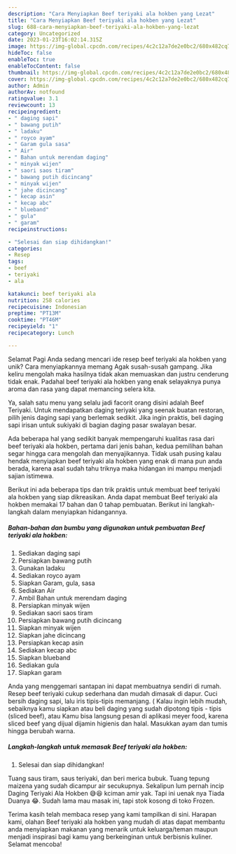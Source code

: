 ```yaml
---
description: "Cara Menyiapkan Beef teriyaki ala hokben yang Lezat"
title: "Cara Menyiapkan Beef teriyaki ala hokben yang Lezat"
slug: 688-cara-menyiapkan-beef-teriyaki-ala-hokben-yang-lezat
category: Uncategorized
date: 2023-01-23T16:02:14.315Z
image: https://img-global.cpcdn.com/recipes/4c2c12a7de2e0bc2/680x482cq70/beef-teriyaki-ala-hokben-foto-resep-utama.jpg
hideToc: false
enableToc: true
enableTocContent: false
thumbnail: https://img-global.cpcdn.com/recipes/4c2c12a7de2e0bc2/680x482cq70/beef-teriyaki-ala-hokben-foto-resep-utama.jpg
cover: https://img-global.cpcdn.com/recipes/4c2c12a7de2e0bc2/680x482cq70/beef-teriyaki-ala-hokben-foto-resep-utama.jpg
author: Admin
authorAv: notfound
ratingvalue: 3.1
reviewcount: 13
recipeingredient:
- " daging sapi"
- " bawang putih"
- " ladaku"
- " royco ayam"
- " Garam gula sasa"
- " Air"
- " Bahan untuk merendam daging"
- " minyak wijen"
- " saori saos tiram"
- " bawang putih dicincang"
- " minyak wijen"
- " jahe dicincang"
- " kecap asin"
- " kecap abc"
- " blueband"
- " gula"
- " garam"
recipeinstructions:

- "Selesai dan siap dihidangkan!"
categories:
- Resep
tags:
- beef
- teriyaki
- ala

katakunci: beef teriyaki ala 
nutrition: 258 calories
recipecuisine: Indonesian
preptime: "PT13M"
cooktime: "PT46M"
recipeyield: "1"
recipecategory: Lunch

---
```



Selamat Pagi Anda sedang mencari ide resep beef teriyaki ala hokben yang unik? Cara menyiapkannya memang Agak susah-susah gampang. Jika keliru mengolah maka hasilnya tidak akan memuaskan dan justru cenderung tidak enak. Padahal beef teriyaki ala hokben yang enak selayaknya punya aroma dan rasa yang dapat memancing selera kita.


Ya, salah satu menu yang selalu jadi facorit orang disini adalah Beef Teriyaki. Untuk mendapatkan daging teriyaki yang seenak buatan restoran, pilih jenis daging sapi yang berlemak sedikit. Jika ingin praktis, beli daging sapi irisan untuk sukiyaki di bagian daging pasar swalayan besar.

Ada beberapa hal yang sedikit banyak mempengaruhi kualitas rasa dari beef teriyaki ala hokben, pertama dari jenis bahan, kedua pemilihan bahan segar hingga cara mengolah dan menyajikannya. Tidak usah pusing kalau hendak menyiapkan beef teriyaki ala hokben yang enak di mana pun anda berada, karena asal sudah tahu triknya maka hidangan ini mampu menjadi sajian istimewa.


Berikut ini ada beberapa tips dan trik praktis untuk membuat beef teriyaki ala hokben yang siap dikreasikan. Anda dapat membuat Beef teriyaki ala hokben memakai 17 bahan dan 0 tahap pembuatan. Berikut ini langkah-langkah dalam menyiapkan hidangannya.

<!--inarticleads1-->

##### Bahan-bahan dan bumbu yang digunakan untuk pembuatan Beef teriyaki ala hokben:

1. Sediakan  daging sapi
1. Persiapkan  bawang putih
1. Gunakan  ladaku
1. Sediakan  royco ayam
1. Siapkan  Garam, gula, sasa
1. Sediakan  Air
1. Ambil  Bahan untuk merendam daging
1. Persiapkan  minyak wijen
1. Sediakan  saori saos tiram
1. Persiapkan  bawang putih dicincang
1. Siapkan  minyak wijen
1. Siapkan  jahe dicincang
1. Persiapkan  kecap asin
1. Sediakan  kecap abc
1. Siapkan  blueband
1. Sediakan  gula
1. Siapkan  garam


Anda yang menggemari santapan ini dapat membuatnya sendiri di rumah. Resep beef teriyaki cukup sederhana dan mudah dimasak di dapur. Cuci bersih daging sapi, lalu iris tipis-tipis memanjang. ( Kalau ingin lebih mudah, sebaiknya kamu siapkan atau beli daging yang sudah dipotong tipis - tipis (sliced beef), atau Kamu bisa langsung pesan di aplikasi meyer food, karena sliced beef yang dijual dijamin higienis dan halal. Masukkan ayam dan tumis hingga berubah warna. 

<!--inarticleads2-->

##### Langkah-langkah untuk memasak Beef teriyaki ala hokben:


1. Selesai dan siap dihidangkan!

Tuang saus tiram, saus teriyaki, dan beri merica bubuk. Tuang tepung maizena yang sudah dicampur air secukupnya. Sekalipun lum pernah incip Daging Teriyaki Ala Hokben 😅😆 kciman amir yak. Tapi ini uenak nya Tiada Duanya 😂. Sudah lama mau masak ini, tapi stok kosong di toko Frozen. 

Terima kasih telah membaca resep yang kami tampilkan di sini. Harapan kami, olahan Beef teriyaki ala hokben yang mudah di atas dapat membantu anda menyiapkan makanan yang menarik untuk keluarga/teman maupun menjadi inspirasi bagi kamu yang berkeinginan untuk berbisnis kuliner. Selamat mencoba!
